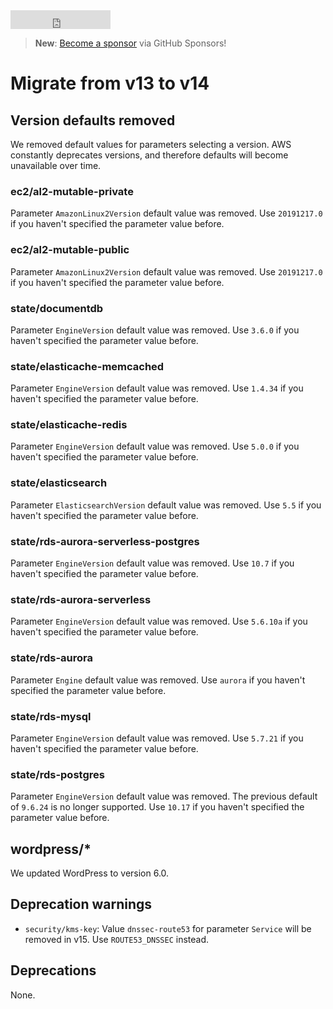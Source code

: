 <iframe src="https://ghbtns.com/github-btn.html?user=widdix&repo=aws-cf-templates&type=star&count=true&size=large" frameborder="0" scrolling="0" width="160px" height="30px"></iframe>

> **New**: [Become a sponsor](https://github.com/sponsors/widdix) via GitHub Sponsors!

# Migrate from v13 to v14

## Version defaults removed

We removed default values for parameters selecting a version. AWS constantly deprecates versions, and therefore defaults will become unavailable over time.

### ec2/al2-mutable-private

Parameter `AmazonLinux2Version` default value was removed. Use `20191217.0` if you haven't specified the parameter value before.

### ec2/al2-mutable-public

Parameter `AmazonLinux2Version` default value was removed. Use `20191217.0` if you haven't specified the parameter value before.

### state/documentdb

Parameter `EngineVersion` default value was removed. Use `3.6.0` if you haven't specified the parameter value before.

### state/elasticache-memcached

Parameter `EngineVersion` default value was removed. Use `1.4.34` if you haven't specified the parameter value before.

### state/elasticache-redis

Parameter `EngineVersion` default value was removed. Use `5.0.0` if you haven't specified the parameter value before.

### state/elasticsearch

Parameter `ElasticsearchVersion` default value was removed. Use `5.5` if you haven't specified the parameter value before.

### state/rds-aurora-serverless-postgres

Parameter `EngineVersion` default value was removed. Use `10.7` if you haven't specified the parameter value before.

### state/rds-aurora-serverless

Parameter `EngineVersion` default value was removed. Use `5.6.10a` if you haven't specified the parameter value before.

### state/rds-aurora

Parameter `Engine` default value was removed. Use `aurora` if you haven't specified the parameter value before.

### state/rds-mysql

Parameter `EngineVersion` default value was removed. Use `5.7.21` if you haven't specified the parameter value before.

### state/rds-postgres

Parameter `EngineVersion` default value was removed. The previous default of `9.6.24` is no longer supported. Use `10.17` if you haven't specified the parameter value before.

## wordpress/*

We updated WordPress to version 6.0.

## Deprecation warnings

* `security/kms-key`: Value `dnssec-route53` for parameter `Service` will be removed in v15. Use `ROUTE53_DNSSEC` instead.

## Deprecations

None.
